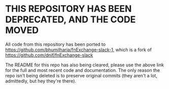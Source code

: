 # THIS REPOSITORY HAS BEEN DEPRECATED, AND THE CODE MOVED
All code from this repository has been ported to https://github.com/bhumilharia/fnExchange-slack-1, which is a fork of
https://github.com/dnif/fnExchange-slack

The README for this repo has also being cleared, please use the above link for the full and most recent code and documentation.
The only reason the repo isn't being deleted is to preserve original commits (they aren't a lot, admittedly, but hey they're there).
